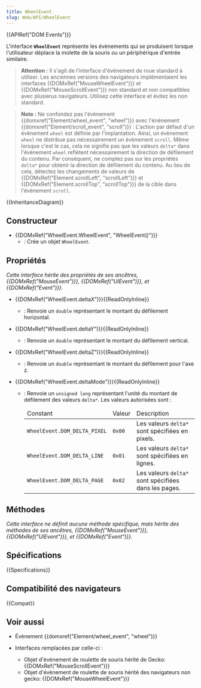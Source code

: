 ```yaml
---
title: WheelEvent
slug: Web/API/WheelEvent
---
```


{{APIRef("DOM Events")}}

L'interface **`WheelEvent`** représente les évènements qui se produisent lorsque l'utilisateur déplace la molette de la souris ou un périphérique d'entrée similaire.

> **Attention :** Il s'agit de l'interface d'évènement de roue standard à utiliser. Les anciennes versions des navigateurs implémentaient les interfaces {{DOMxRef("MouseWheelEvent")}} et {{DOMxRef("MouseScrollEvent")}} non standard et non compatibles avec plusierus navigateurs. Utilisez cette interface et évitez les non standard.

> **Note :** Ne confondez pas l'évènement {{domxref("Element/wheel_event", "wheel")}} avec l'énénement {{domxref("Element/scroll_event", "scroll")}} : L'action par défaut d'un évènement `wheel` est définie par l'implantation. Ainsi, un évènement `wheel` ne distribue pas nécessairement un évènement `scroll`. Même lorsque c'est le cas, cela ne signifie pas que les valeurs `delta*` dans l'évènement `wheel` reflètent nécessairement la direction de défilement du contenu. Par conséquent, ne comptez pas sur les propriétés `delta*` pour obtenir la direction de défilement du contenu. Au lieu de cela, détectez les changements de valeurs de {{DOMxRef("Element.scrollLeft", "scrollLeft")}} et {{DOMxRef("Element.scrollTop", "scrollTop")}} de la cible dans l'évènement `scroll`.

{{InheritanceDiagram}}

## Constructeur

- {{DOMxRef("WheelEvent.WheelEvent", "WheelEvent()")}}
  - : Crée un objet `WheelEvent`.

## Propriétés

_Cette interface hérite des propriétés de ses ancêtres, {{DOMxRef("MouseEvent")}}, {{DOMxRef("UIEvent")}}, et {{DOMxRef("Event")}}._

- {{DOMxRef("WheelEvent.deltaX")}}{{ReadOnlyInline}}
  - : Renvoie un `double` représentant le montant du défilement horizontal.
- {{DOMxRef("WheelEvent.deltaY")}}{{ReadOnlyInline}}
  - : Renvoie un `double` représentant le montant du défilement vertical.
- {{DOMxRef("WheelEvent.deltaZ")}}{{ReadOnlyInline}}
  - : Renvoie un `double` représentant le montant du défilement pour l'axe z.
- {{DOMxRef("WheelEvent.deltaMode")}}{{ReadOnlyInline}}

  - : Renvoie un `unsigned long` représentant l'unité du montant de défilement des valeurs `delta*`. Les valeurs autorisées sont :

    <table class="standard-table">
      <thead>
        <tr>
          <td class="header">Constant</td>
          <td class="header">Valeur</td>
          <td class="header">Description</td>
        </tr>
      </thead>
      <tbody>
        <tr>
          <td><code>WheelEvent.DOM_DELTA_PIXEL</code></td>
          <td><code>0x00</code></td>
          <td>Les valeurs <code>delta*</code> sont spécifiées en pixels.</td>
        </tr>
        <tr>
          <td><code>WheelEvent.DOM_DELTA_LINE</code></td>
          <td><code>0x01</code></td>
          <td>Les valeurs <code>delta*</code> sont spécifiées en lignes.</td>
        </tr>
        <tr>
          <td><code>WheelEvent.DOM_DELTA_PAGE</code></td>
          <td><code>0x02</code></td>
          <td>Les valeurs <code>delta*</code> sont spécifiées dans les pages.</td>
        </tr>
      </tbody>
    </table>

## Méthodes

_Cette interface ne définit aucune méthode spécifique, mais hérite des méthodes de ses ancêtres, {{DOMxRef("MouseEvent")}}, {{DOMxRef("UIEvent")}}, et {{DOMxRef("Event")}}._

## Spécifications

{{Specifications}}

## Compatibilité des navigateurs

{{Compat}}

## Voir aussi

- Évènement {{domxref("Element/wheel_event", "wheel")}}
- Interfaces remplacées par celle-ci :

  - Objet d'évènement de roulette de souris hérité de Gecko: {{DOMxRef("MouseScrollEvent")}}
  - Objet d'évènement de roulette de souris hérité des navigateurs non gecko: {{DOMxRef("MouseWheelEvent")}}
